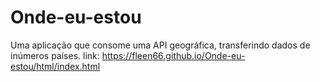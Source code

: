 # Onde-eu-estou
Uma aplicação que consome uma API geográfica, transferindo dados de inúmeros países.
link: https://fleen66.github.io/Onde-eu-estou/html/index.html
